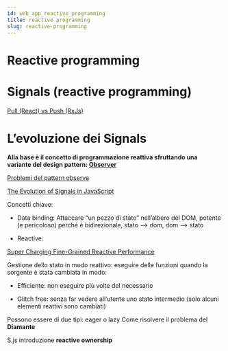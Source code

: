 ```yaml
---
id: web_app_reactive_programming
title: reactive programming
slug: reactive-programming
---
```


# Reactive programming

# Signals (reactive programming)

[Pull (React) vs Push (RxJs)](https://dev.to/this-is-learning/derivations-in-reactivity-4fo1?ck_subscriber_id=2129513524)

# L’evoluzione dei Signals

**Alla base è il concetto di programmazione reattiva sfruttando una variante del design pattern: [Observer](https://refactoring.guru/design-patterns/observer)**

[Problemi del pattern observe](https://en.wikipedia.org/wiki/Observer_pattern)

[The Evolution of Signals in JavaScript](https://dev.to/this-is-learning/the-evolution-of-signals-in-javascript-8ob)

Concetti chiave:

- Data binding: Attaccare “un pezzo di stato” nell’albero del DOM, potente (e pericoloso) perché è bidirezionale, stato —> dom, dom —> stato

- Reactive:

[Super Charging Fine-Grained Reactive Performance](https://dev.to/modderme123/super-charging-fine-grained-reactive-performance-47ph)

Gestione dello stato in modo reattivo: eseguire delle funzioni quando la sorgente è stata cambiata in modo:

- Efficiente: non eseguire più volte del necessario

- Glitch free: senza far vedere all’utente uno stato intermedio (solo alcuni elementi reattivi sono cambiati)

Possono essere di due tipi: eager o lazy
Come risolvere il problema del **Diamante**

S.js introduzione **reactive ownership**

